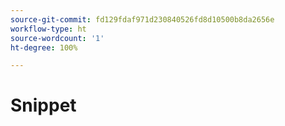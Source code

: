 ```yaml
---
source-git-commit: fd129fdaf971d230840526fd8d10500b8da2656e
workflow-type: ht
source-wordcount: '1'
ht-degree: 100%

---
```

# Snippet
